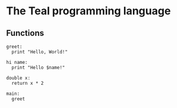 # The Teal programming language

## Functions

```
greet:
  print "Hello, World!"
    
hi name:
  print "Hello $name!"

double x:
  return x * 2

main:
  greet
```